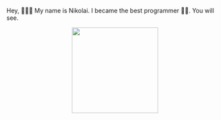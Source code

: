 Hey, 👋👋👋  My name is Nikolai. I became the best programmer 🧑‍💻. You will see.
<div id="header" align="center">
  <img src="https://user-images.githubusercontent.com/74038190/225813708-98b745f2-7d22-48cf-9150-083f1b00d6c9.gif" height="200" weight="300"/>
